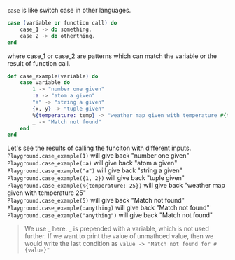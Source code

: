 `case` is like switch case in other languages. 
```elixir
case (variable or function call) do
    case_1 -> do something.
    case_2 -> do otherthing.
end
```
where case_1 or case_2 are patterns which can match the variable or the result of function call.
```elixir
def case_example(variable) do
    case variable do
        1 -> "number one given"
        :a -> "atom a given"
        "a" -> "string a given"
        {x, y} -> "tuple given"
        %{temperature: temp} -> "weather map given with temperature #{temp}"
        _ -> "Match not found"
    end
end
```
Let's see the results of calling the funciton with different inputs.  
`Playground.case_example(1)` will give back "number one given"  
`Playground.case_example(:a)` will give back "atom a given"  
`Playground.case_example("a")` will give back "string a given"  
`Playground.case_example({1, 2})` will give back "tuple given"  
`Playground.case_example(%{temperature: 25})` will give back "weather map given with temperature 25"  
`Playground.case_example(5)` will give back "Match not found"  
`Playground.case_example(:anything)` will give back "Match not found"  
`Playground.case_example("anything")` will give back "Match not found"  
>We use _ here. _ is prepended with a variable, which is not used further. If we want to print the value of unmathced value, then we would write the last condition as `value -> "Match not found for #{value}"`